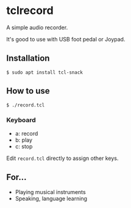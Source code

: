 # tclrecord

A simple audio recorder.

It's good to use with USB foot pedal or Joypad.

## Installation
    
    $ sudo apt install tcl-snack

## How to use

    $ ./record.tcl

### Keyboard

- a: record
- b: play
- c: stop

Edit `record.tcl` directly to assign other keys.

## For...

- Playing musical instruments
- Speaking, language learning
